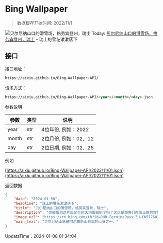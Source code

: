 # Bing Wallpaper

> 数据缓存开始时间: 2022/11/1

![贝尔尼纳山口的滑雪场，格劳宾登州，瑞士](https://cn.bing.com/th?id=OHR.BerninaPass_ZH-CN5776010452_1920x1080.webp)
Today: [贝尔尼纳山口的滑雪场，格劳宾登州，瑞士](https://cn.bing.com/th?id=OHR.BerninaPass_ZH-CN5776010452_1920x1080.webp) - 瑞士的雪花漱漱落下

## 接口

接口地址：

```html
https://aixiu.github.io/Bing-Wallpaper-API/
```

请求方式：

```html
https://aixiu.github.io/Bing-Wallpaper-API/<year>/<month>/<day>.json
```

参数说明

| 参数 | 类型 | 说明 |
| - | - | - |
| year | str | 4位年份, 例如：2022 |
| month | str | 2位月份, 例如：02、12 |
| day | str | 2位日期, 例如：02、25 |

例如

[https://aixiu.github.io/Bing-Wallpaper-API/2022/11/01.json](https://aixiu.github.io/Bing-Wallpaper-API/2022/11/01.json)

返回数据

```json
{
    "date": "2024-01-08",
    "headline": "瑞士的雪花漱漱落下",
    "title": "贝尔尼纳山口的滑雪场，格劳宾登州，瑞士",
    "description": "你被眼前这片白茫茫的大地震撼到了吗？这正是游客们在瑞士格劳宾登州阿尔卑斯山目睹贝尔尼纳山口时的感受。它的海拔高达7638英尺，吸引着来自世界各地的冬季运动爱好者。这个山口现在可能是滑雪场的大本营，但在中世纪它是一条重要的贸易路线。有趣的是，与滑雪有关的考古证据最早可追溯至公元前6000年左右的俄罗斯。每年的11月到次年3月是贝尔尼纳山口雪况最好的时候，喜欢滑雪的朋友们可别错过哦！",
    "image_url": "https://cn.bing.com/th?id=OHR.BerninaPass_ZH-CN5776010452_1920x1080.webp",
    "main_text": "贝尔尼纳山脉是阿尔卑斯山最高的山脉之一。"
}
```

UpdataTime：2024-01-08 01:34:04
